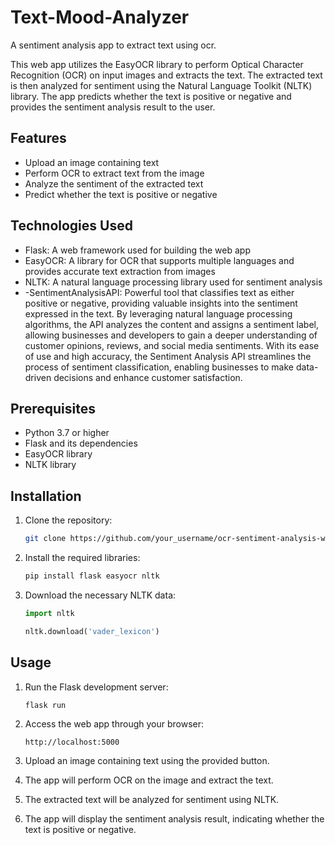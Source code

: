 # Text-Mood-Analyzer
A sentiment analysis app to extract text using ocr.


This web app utilizes the EasyOCR library to perform Optical Character Recognition (OCR) on input images and extracts the text. The extracted text is then analyzed for sentiment using the Natural Language Toolkit (NLTK) library. The app predicts whether the text is positive or negative and provides the sentiment analysis result to the user.

## Features

- Upload an image containing text
- Perform OCR to extract text from the image
- Analyze the sentiment of the extracted text
- Predict whether the text is positive or negative

## Technologies Used

- Flask: A web framework used for building the web app
- EasyOCR: A library for OCR that supports multiple languages and provides accurate text extraction from images
- NLTK: A natural language processing library used for sentiment analysis
- -SentimentAnalysisAPI: Powerful tool that classifies text as either positive or negative, providing valuable insights into the sentiment expressed in the text. By leveraging natural language processing algorithms, the API analyzes the content and assigns a sentiment label, allowing businesses and developers to gain a deeper understanding of customer opinions, reviews, and social media sentiments. With its ease of use and high accuracy, the Sentiment Analysis API streamlines the process of sentiment classification, enabling businesses to make data-driven decisions and enhance customer satisfaction.

## Prerequisites

- Python 3.7 or higher
- Flask and its dependencies
- EasyOCR library
- NLTK library

## Installation

1. Clone the repository:

   ```bash
   git clone https://github.com/your_username/ocr-sentiment-analysis-web-app.git
   ```

2. Install the required libraries:

   ```bash
   pip install flask easyocr nltk
   ```

3. Download the necessary NLTK data:

   ```python
   import nltk

   nltk.download('vader_lexicon')
   ```

## Usage

1. Run the Flask development server:

   ```bash
   flask run
   ```

2. Access the web app through your browser:

   ```text
   http://localhost:5000
   ```

3. Upload an image containing text using the provided button.
4. The app will perform OCR on the image and extract the text.
5. The extracted text will be analyzed for sentiment using NLTK.
6. The app will display the sentiment analysis result, indicating whether the text is positive or negative.

